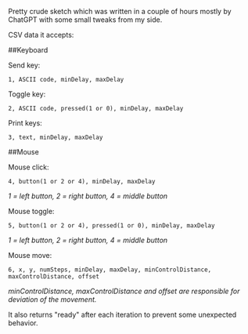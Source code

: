 Pretty crude sketch which was written in a couple of hours mostly by ChatGPT with some small tweaks from my side.

CSV data it accepts:

##Keyboard

Send key:
```
1, ASCII code, minDelay, maxDelay
```

Toggle key:
```
2, ASCII code, pressed(1 or 0), minDelay, maxDelay
```

Print keys:
```
3, text, minDelay, maxDelay
```

##Mouse

Mouse click:
```
4, button(1 or 2 or 4), minDelay, maxDelay
```

*1 = left button, 2 = right button, 4 = middle button*

Mouse toggle:

```
5, button(1 or 2 or 4), pressed(1 or 0), minDelay, maxDelay
```

*1 = left button, 2 = right button, 4 = middle button*

Mouse move:
```
6, x, y, numSteps, minDelay, maxDelay, minControlDistance, maxControlDistance, offset
```

*minControlDistance, maxControlDistance and offset are responsible for deviation of the movement.*

It also returns "ready" after each iteration to prevent some unexpected behavior.
